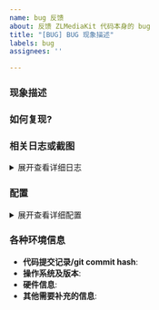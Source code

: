 ```yaml
---
name: bug 反馈
about: 反馈 ZLMediaKit 代码本身的 bug
title: "[BUG] BUG 现象描述"
labels: bug
assignees: ''

---
```


<!--
 请仔细阅读相关注释提示, 请务必根据提示填写相关信息.
 1. 信息不完整会影响问题的解决速度.
 1. 乱七八糟的渲染格式也会影响开发者心情, 同样会影响问题的解决. 提交前请务必点击 Preview/预览下反馈的显示效果.
 1. 不要删除模版内容, 模版的注释部分的内容不会显示，不需要删除，直接在各部分注释外面补充相关信息即可.
 -->

<!--
 markdown 语法参考:
 * https://docs.github.com/cn/get-started/writing-on-github/getting-started-with-writing-and-formatting-on-github/basic-writing-and-formatting-syntax
 * https://docs.github.com/en/get-started/writing-on-github/getting-started-with-writing-and-formatting-on-github/basic-writing-and-formatting-syntax
 -->

### 现象描述

<!--
 在使用什么功能产生的问题? 其异常表现是什么?
 如: 在测试 WebRTC 功能时, 使用 Chrome 浏览器访问 ZLMediait 自带网页播放 FFmpeg 以 RTSP 协议推送的图像有卡顿/花屏.
 -->

### 如何复现?

<!--
  明确的复现步骤对快速解决问题极有帮助.
  格式参考:
    1. 首先 ...
    1. 然后 ...
    1. 期望 ..., 结果 ...
  -->

### 相关日志或截图

<!--
  由于日志通长较长, 建议将日志信息填写到下面的 "日志内容..."

  如果是程序异常崩溃/终止, 相关调用栈信息也极为有用, 可复制下面的格式, 添加相关调用栈信息.

  替换下面的 "日志内容..." 为实际日志内容.
  -->

<details>
<summary>展开查看详细日志</summary>
<pre>
日志内容...
</pre>
</details>

### 配置

<!--
  部分常见问题是由于配置错误导致的, 建议仔细阅读配置文件中的注释信息

  替换下面的 "配置内容..." 为实际配置内容.
  -->

<details>
<summary>展开查看详细配置</summary>
<pre>
配置内容...
</pre>
</details>

### 各种环境信息

<!--
  请填写相关环境信息, 详细的环境信息有助于快速复现定位问题.

  * 代码提交记录, 可使用命令 `git rev-parse HEAD` 进行查看.
  * 操作系统及版本, 如: Windows 10, CentOS 7, ...
  * 硬件信息, 如: Intel, AMD, ARM, 飞腾, 龙芯, ...
  -->

* **代码提交记录/git commit hash**:
* **操作系统及版本**:
* **硬件信息**:
* **其他需要补充的信息**:
